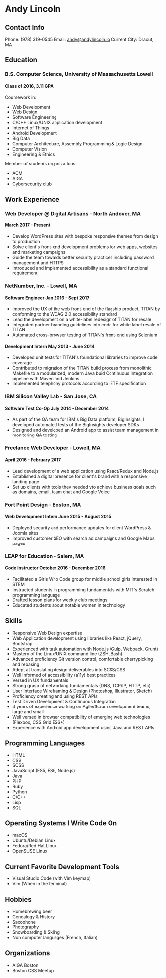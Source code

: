 # Andy Lincoln

## Contact Info
Phone: (978) 319-0545
Email: andy@andylincoln.io
Current City: Dracut, MA

## Education

### B.S. Computer Science, University of Massachusetts Lowell

#### Class of 2016, 3.11 GPA

Coursework in:

- Web Development
- Web Design
- Software Engineering
- C/C++ Linux/UNIX application development
- Internet of Things
- Android Development
- Big Data
- Computer Architecture, Assembly Programming & Logic Design
- Computer Vision
- Engineering & Ethics

Member of students organizations:

- ACM
- AIGA
- Cybersecurity club

## Work Experience

### Web Developer @ Digital Artisans - North Andover, MA

#### March 2017 - Present

- Develop WordPress sites with bespoke responsive themes from design to production
- Solve client's front-end development problems for web apps, websites and marketing campaigns
- Guide the team towards better security practices including password management and HTTPS
- Introduced and implemented accessibility as a standard functional requirement

### NetNumber, Inc. - Lowell, MA

#### Software Engineer Jan 2016 - Sept 2017

- Improved the UX of the web front-end of the flagship product, TITAN by conforming to the WCAG 2.0 accessibility standard
- Lead the development on a white-label redesign of TITAN for resale
- Integrated partner branding guidelines into code for white label resale of TITAN
- Automated cross-browser testing of TITAN's front-end using Selenium

#### Development Intern May 2013 - June 2014

- Developed unit tests for TITAN's foundational libraries to improve code coverage
- Contributed to migration of the TITAN build process from monolithic Makefile to a modularized, modern Java buid Continuous Integration pipeline with Maven and Jenkins
- Implemented telephony protocols according to IETF specification

### IBM Silicon Valley Lab - San Jose, CA

#### Software Test Co-Op July 2014 - December 2014

- As part of the QA team for IBM's Big Data platform, BigInsights, I developed automated tests of the BigInsights developer SDKs
- Designed and developed an Android app to assist team management in monitoring QA testing

### Freelance Web Developer - Lowell, MA

#### April 2016 - February 2017

- Lead development of a web application using React/Redux and Node.js
- Established a digital presence for client's brand with a responsive landing page
- Set up clients with tools they needed yto achieve business goals such as domains, email, team chat and Google Voice

### Fort Point Design - Boston, MA

#### Web Development Intern  June 2015 - August 2015

- Deployed security and performance updates for client WordPress & Joomla sites
- Improved customer SEO with search ad campaigns and Google Maps pages

### LEAP for Education - Salem, MA

#### Code Instructor October 2016 - December 2016

- Facilitated a Girls Who Code group for middle school girls interested in STEM
- Instructed students in programming fundamentals with MIT's Scratch programming language
- Drafted lesson plans for weekly club meetings
- Educated students about notable women in technology

## Skills

- Responsive Web Design expertise
- Web Application development using libraries like React, jQuery, Bootstrap 
- Experienced with task automation with Node.js (Gulp, Webpack, Grunt)
- Mastery of the Linux/UNIX command line (ZSH, Bash)
- Advanced proficiency Git version control, comfortable cherrypicking and rebasing
- Adept at translating design deliverables into SCSS/CSS 
- Well informed of accessiblilty (a11y) best practices
- Versed in UX fundamentals
- Strong grasp of networking fundamentals (DNS, TCP/IP, HTTP, etc)
- User Interface Wireframing & Design (Photoshop, Illustrator, Sketch)
- Proficiency creating and using REST APIs
- Test Driven Development & Continuous Integration
- 4 years of experience working on Agile/Scrum development teams, large and small
- Well versed in browser compatibility of emerging web technologies (Flexbox, CSS Grid ES6+)
- Experience with Android app development using Java and REST APIs

## Programming Languages

- HTML
- CSS
- SCSS
- JavaScript (ES5, ES6, Node.js)
- Java
- PHP
- Ruby
- Python
- C/C++
- Lisp
- SQL

## Operating Systems I Write Code On

- macOS
- Ubuntu/Debian Linux
- Fedora/Red Hat Linux
- OpenSUSE Linux

## Current Favorite Development Tools

- Visual Studio Code (with Vim keymap)
- Vim (When in the terminal)

## Hobbies

- Homebrewing beer
- Genealogy & History
- Saxophone
- Photography
- Snowboarding & Skiing
- Non computer languages (French, Italian)

## Organizations

- AIGA Boston
- Boston CSS Meetup